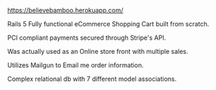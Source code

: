 https://believebamboo.herokuapp.com/

Rails 5 Fully functional eCommerce Shopping Cart built from scratch.

PCI compliant payments secured through Stripe's API.

Was actually used as an Online store front with multiple sales.

Utilizes Mailgun to Email me order information.

Complex relational db with 7 different model associations. 
